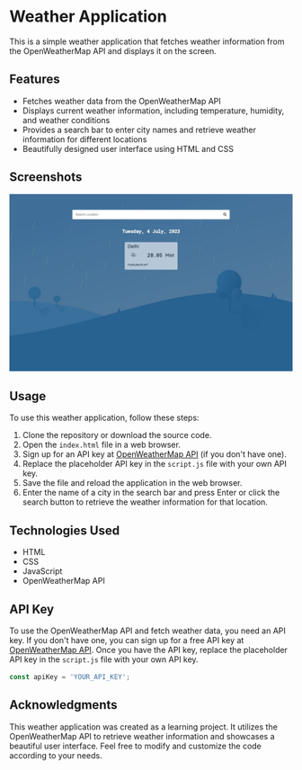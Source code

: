 # Weather Application

This is a simple weather application that fetches weather information from the OpenWeatherMap API and displays it on the screen.

## Features

- Fetches weather data from the OpenWeatherMap API
- Displays current weather information, including temperature, humidity, and weather conditions
- Provides a search bar to enter city names and retrieve weather information for different locations
- Beautifully designed user interface using HTML and CSS

## Screenshots

![Design preview](./design/desktop-design.jpeg)

## Usage

To use this weather application, follow these steps:

1. Clone the repository or download the source code.
2. Open the `index.html` file in a web browser.
3. Sign up for an API key at [OpenWeatherMap API](https://openweathermap.org/) (if you don't have one).
4. Replace the placeholder API key in the `script.js` file with your own API key.
5. Save the file and reload the application in the web browser.
6. Enter the name of a city in the search bar and press Enter or click the search button to retrieve the weather information for that location.

## Technologies Used

- HTML
- CSS
- JavaScript
- OpenWeatherMap API

## API Key

To use the OpenWeatherMap API and fetch weather data, you need an API key. If you don't have one, you can sign up for a free API key at [OpenWeatherMap API](https://openweathermap.org/). Once you have the API key, replace the placeholder API key in the `script.js` file with your own API key.

```javascript
const apiKey = 'YOUR_API_KEY';
```

## Acknowledgments

This weather application was created as a learning project. It utilizes the OpenWeatherMap API to retrieve weather information and showcases a beautiful user interface. Feel free to modify and customize the code according to your needs.

